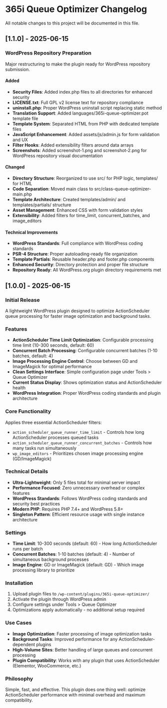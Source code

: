 # 365i Queue Optimizer Changelog

All notable changes to this project will be documented in this file.
## [1.1.0] - 2025-06-15

### WordPress Repository Preparation
Major restructuring to make the plugin ready for WordPress repository submission.

#### Added
- **Security Files**: Added index.php files to all directories for enhanced security
- **LICENSE.txt**: Full GPL v2 license text for repository compliance
- **uninstall.php**: Proper WordPress uninstall script replacing static method
- **Translation Support**: Added languages/365i-queue-optimizer.pot template file
- **Template System**: Separated HTML from PHP with dedicated template files
- **JavaScript Enhancement**: Added assets/js/admin.js for form validation and UX
- **Filter Hooks**: Added extensibility filters around data arrays
- **Screenshots**: Added screenshot-1.png and screenshot-2.png for WordPress repository visual documentation

#### Changed
- **Directory Structure**: Reorganized to use src/ for PHP logic, templates/ for HTML
- **Code Separation**: Moved main class to src/class-queue-optimizer-main.php
- **Template Architecture**: Created templates/admin/ and templates/partials/ structure
- **Asset Management**: Enhanced CSS with form validation styles
- **Extensibility**: Added filters for time_limit, concurrent_batches, and image_editors

#### Technical Improvements
- **WordPress Standards**: Full compliance with WordPress coding standards
- **PSR-4 Structure**: Proper autoloading-ready file organization
- **Template Partials**: Reusable header.php and footer.php components
- **Enhanced Security**: Directory protection and proper file structure
- **Repository Ready**: All WordPress.org plugin directory requirements met

## [1.0.0] - 2025-06-15

### Initial Release
A lightweight WordPress plugin designed to optimize ActionScheduler queue processing for faster image optimization and background tasks.

### Features
- **ActionScheduler Time Limit Optimization**: Configurable processing time limit (10-300 seconds, default: 60)
- **Concurrent Batch Processing**: Configurable concurrent batches (1-10 batches, default: 4)  
- **Image Processing Engine Control**: Choose between GD and ImageMagick for optimal performance
- **Clean Settings Interface**: Simple configuration page under Tools > Queue Optimizer
- **Current Status Display**: Shows optimization status and ActionScheduler health
- **WordPress Integration**: Proper WordPress coding standards and plugin architecture

### Core Functionality
Applies three essential ActionScheduler filters:
- `action_scheduler_queue_runner_time_limit` - Controls how long ActionScheduler processes queued tasks
- `action_scheduler_queue_runner_concurrent_batches` - Controls how many tasks run simultaneously  
- `wp_image_editors` - Prioritizes chosen image processing engine (GD/ImageMagick)

### Technical Details
- **Ultra-Lightweight**: Only 5 files total for minimal server impact
- **Performance Focused**: Zero unnecessary overhead or complex features
- **WordPress Standards**: Follows WordPress coding standards and security best practices
- **Modern PHP**: Requires PHP 7.4+ and WordPress 5.8+
- **Singleton Pattern**: Efficient resource usage with single instance architecture

### Settings
- **Time Limit**: 10-300 seconds (default: 60) - How long ActionScheduler runs per batch
- **Concurrent Batches**: 1-10 batches (default: 4) - Number of simultaneous background processes
- **Image Engine**: GD or ImageMagick (default: GD) - Which image processing library to prioritize

### Installation
1. Upload plugin files to `/wp-content/plugins/365i-queue-optimizer/`
2. Activate the plugin through WordPress admin
3. Configure settings under Tools > Queue Optimizer
4. Optimizations apply automatically - no additional setup required

### Use Cases
- **Image Optimization**: Faster processing of image optimization tasks
- **Background Tasks**: Improved performance for any ActionScheduler-dependent plugins
- **High-Volume Sites**: Better handling of large queues and concurrent processing
- **Plugin Compatibility**: Works with any plugin that uses ActionScheduler (Elementor, WooCommerce, etc.)

### Philosophy
Simple, fast, and effective. This plugin does one thing well: optimize ActionScheduler performance with minimal overhead and maximum compatibility.